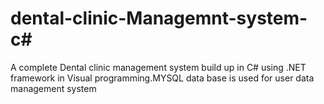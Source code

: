 #  dental-clinic-Managemnt-system-c#
A complete Dental clinic management system build up in C# using .NET framework in Visual programming.MYSQL data base is used for user data management system
